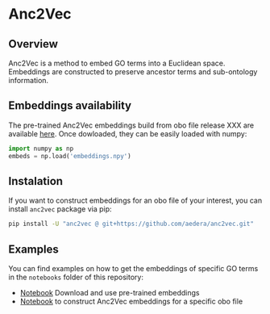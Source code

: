 # Anc2Vec

## Overview
Anc2Vec is a method to embed GO terms into a Euclidean space. Embeddings are
constructed to preserve ancestor terms and sub-ontology information.

## Embeddings availability

The pre-trained Anc2Vec embeddings build from obo file release XXX are
available [here](https://drive.google.com/file/d/1u8bmzv3q1UzfKjc4ZleCIbX5BSoz7mJ7/view?usp=sharing). Once dowloaded, they can be easily loaded
with numpy:

```python
import numpy as np
embeds = np.load('embeddings.npy')
```

## Instalation

If you want to construct embeddings for an obo file of your interest, you can install
`anc2vec` package via pip:

```bash
pip install -U "anc2vec @ git+https://github.com/aedera/anc2vec.git"
```

## Examples

You can find examples on how to get the embeddings of specific GO terms in the
`notebooks` folder of this repository:

* [Notebook]() Download and use pre-trained embeddings
* [Notebook](https://colab.research.google.com/github/aedera/anc2vec/blob/main/anc2vec_notbook.ipynb) to construct Anc2Vec embeddings for a specific obo file

